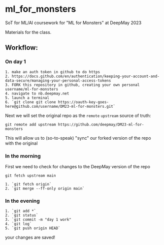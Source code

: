 # ml_for_monsters
SoT for ML/AI coursework for "ML for Monsters" at DeepMay 2023

Materials for the class.

## Workflow:

### On day 1
    1. make an auth token in github to do https
    2. https://docs.github.com/en/authentication/keeping-your-account-and-data-secure/managing-your-personal-access-tokens 
    3. FORK this repository in github, creating your own personal username/ml-for-monsters
    4. navigate to nb.deepmay.net
    5. launch a terminal
    6. `git clone git clone https://oauth-key-goes-here@github.com/username/DM23-ml-for-monsters.git`

Next we will set the original repo as the `remote` `upstream` source of truth:

```
git remote add upstream https://github.com/deepmay/DM23-ml-for-monsters
```

This will allow us to (so-to-speak) "sync" our forked version of the repo with the original

### In the morning

First we need to check for changes to the DeepMay version of the repo

```
git fetch upstream main
```

    1. `git fetch origin`
    2. `git merge --ff-only origin main`

### In the evening
    1. `git add *`
    2. `git status`
    3. `git commit -m "day 1 work"
    4. `git log`
    5. `git push origin HEAD`

your changes are saved!
